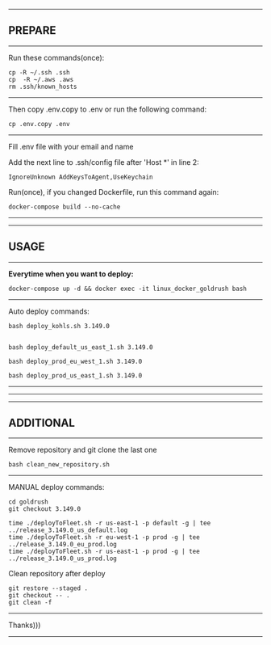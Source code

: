 ___
## PREPARE
___
Run these commands(once):

    cp -R ~/.ssh .ssh
    cp  -R ~/.aws .aws
    rm .ssh/known_hosts
___
Then copy .env.copy to .env or run the following command:

    cp .env.copy .env
___
Fill .env file with your email and name

Add the next line to .ssh/config file after 'Host *' in line 2:

    IgnoreUnknown AddKeysToAgent,UseKeychain

Run(once), if you changed Dockerfile, run this command again:
    
    docker-compose build --no-cache
___
___
## USAGE
___
**Everytime when you want to deploy:**

    docker-compose up -d && docker exec -it linux_docker_goldrush bash

___
Auto deploy commands:

    bash deploy_kohls.sh 3.149.0


    bash deploy_default_us_east_1.sh 3.149.0

    bash deploy_prod_eu_west_1.sh 3.149.0

    bash deploy_prod_us_east_1.sh 3.149.0

___
___
___
## ADDITIONAL
___
Remove repository and git clone the last one

    bash clean_new_repository.sh
___
MANUAL deploy commands:

    cd goldrush
    git checkout 3.149.0

    time ./deployToFleet.sh -r us-east-1 -p default -g | tee ../release_3.149.0_us_default.log
    time ./deployToFleet.sh -r eu-west-1 -p prod -g | tee ../release_3.149.0_eu_prod.log
    time ./deployToFleet.sh -r us-east-1 -p prod -g | tee ../release_3.149.0_us_prod.log

Clean repository after deploy

    git restore --staged .
    git checkout -- .
    git clean -f
___
Thanks)))
___
